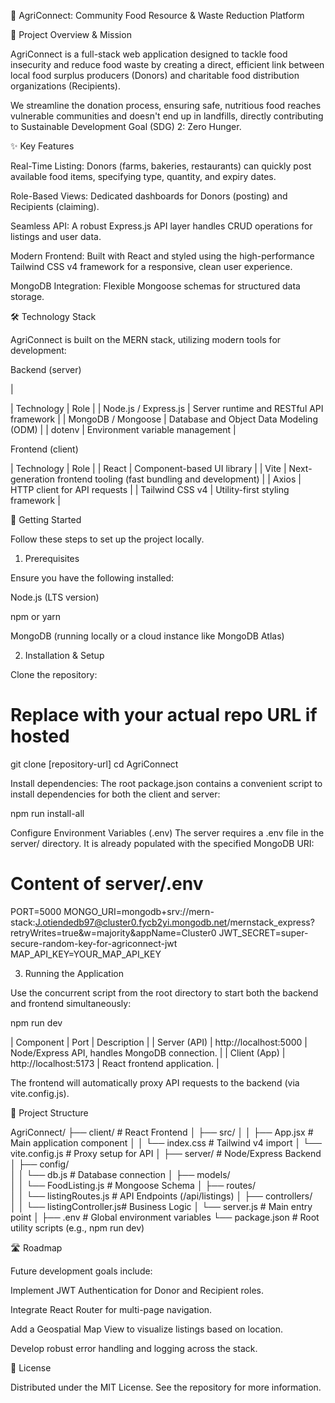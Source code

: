 🥕 AgriConnect: Community Food Resource & Waste Reduction Platform

🎯 Project Overview & Mission

AgriConnect is a full-stack web application designed to tackle food insecurity and reduce food waste by creating a direct, efficient link between local food surplus producers (Donors) and charitable food distribution organizations (Recipients).

We streamline the donation process, ensuring safe, nutritious food  reaches vulnerable communities and doesn't end up in landfills, directly contributing to Sustainable Development Goal (SDG) 2: Zero Hunger.

✨ Key Features

Real-Time Listing: Donors (farms, bakeries, restaurants) can quickly post available food items, specifying type, quantity, and expiry dates.

Role-Based Views: Dedicated dashboards for Donors (posting) and Recipients (claiming).

Seamless API: A robust Express.js API layer handles CRUD operations for listings and user data.

Modern Frontend: Built with React and styled using the high-performance Tailwind CSS v4 framework for a responsive, clean user experience.

MongoDB Integration: Flexible Mongoose schemas for structured data storage.

🛠️ Technology Stack

AgriConnect is built on the MERN stack, utilizing modern tools for development:

Backend (server)

|

| Technology | Role |
| Node.js / Express.js | Server runtime and RESTful API framework |
| MongoDB / Mongoose | Database and Object Data Modeling (ODM) |
| dotenv | Environment variable management |

Frontend (client)

| Technology | Role |
| React | Component-based UI library |
| Vite | Next-generation frontend tooling (fast bundling and development) |
| Axios | HTTP client for API requests |
| Tailwind CSS v4 | Utility-first styling framework |

🚀 Getting Started

Follow these steps to set up the project locally.

1. Prerequisites

Ensure you have the following installed:

Node.js (LTS version)

npm or yarn

MongoDB (running locally or a cloud instance like MongoDB Atlas)

2. Installation & Setup

Clone the repository:

# Replace with your actual repo URL if hosted
git clone [repository-url]
cd AgriConnect 



Install dependencies: The root package.json contains a convenient script to install dependencies for both the client and server:

npm run install-all 



Configure Environment Variables (.env) The server requires a .env file in the server/ directory. It is already populated with the specified MongoDB URI:

# Content of server/.env
PORT=5000
MONGO_URI=mongodb+srv://mern-stack:J.otiendedb97@cluster0.fycb2yi.mongodb.net/mernstack_express?retryWrites=true&w=majority&appName=Cluster0
JWT_SECRET=super-secure-random-key-for-agriconnect-jwt
MAP_API_KEY=YOUR_MAP_API_KEY



3. Running the Application

Use the concurrent script from the root directory to start both the backend and frontend simultaneously:

npm run dev



| Component | Port | Description |
| Server (API) | http://localhost:5000 | Node/Express API, handles MongoDB connection. |
| Client (App) | http://localhost:5173 | React frontend application. |

The frontend will automatically proxy API requests to the backend (via vite.config.js).

📁 Project Structure

AgriConnect/
├── client/                     # React Frontend
│   ├── src/
│   │   ├── App.jsx             # Main application component
│   │   └── index.css           # Tailwind v4 import
│   └── vite.config.js          # Proxy setup for API
│
├── server/                     # Node/Express Backend
│   ├── config/                 
│   │   └── db.js               # Database connection
│   ├── models/                 
│   │   └── FoodListing.js      # Mongoose Schema
│   ├── routes/                 
│   │   └── listingRoutes.js    # API Endpoints (/api/listings)
│   ├── controllers/            
│   │   └── listingController.js# Business Logic
│   └── server.js               # Main entry point
│
├── .env                        # Global environment variables
└── package.json                # Root utility scripts (e.g., npm run dev)



🛣️ Roadmap

Future development goals include:

$$$$

 Implement JWT Authentication for Donor and Recipient roles.

$$$$

 Integrate React Router for multi-page navigation.

$$$$

 Add a Geospatial Map View to visualize listings based on location.

$$$$

 Develop robust error handling and logging across the stack.

📜 License

Distributed under the MIT License. See the repository for more information.
